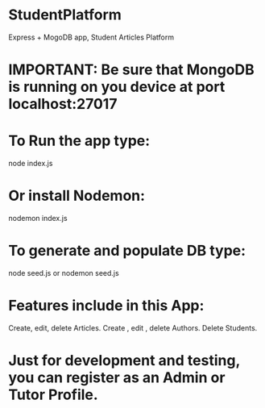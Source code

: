 # StudentPlatform
Express + MogoDB app, Student Articles Platform
# IMPORTANT: Be sure that MongoDB is running on you device at port localhost:27017

# To Run the app type: 
node index.js

# Or install Nodemon:
nodemon index.js

# To generate and populate DB type:
node seed.js or nodemon seed.js

# Features include in this App:
Create, edit, delete Articles.
Create , edit , delete Authors.
Delete Students.

# Just for development and testing, you can register as an Admin or Tutor Profile.
